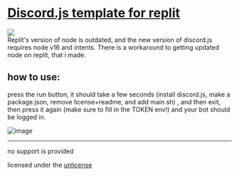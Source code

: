 # [Discord.js template for replit](https://repl.it/github/neumatic-org/djs-v12-replit)  
[![](https://replit.com/badge/github/neumatic-org/djs-v12.replit.png)](https://repl.it/github/neumatic-org/djs-v12-replit)  
Replit's version of node is outdated, and the new version of discord.js requires node v16 and intents. There is a workaround to getting updated node on replit, that i made.

## how to use:
press the run button, it should take a few seconds (install discord.js, make a package.json, remove license+readme, and add main.sh) , and then exit, then press it again (make sure to fill in the TOKEN env!) and your bot should be logged in.

![image](https://user-images.githubusercontent.com/86504963/130883348-cd368065-a65b-4040-8630-e7dca0ef1706.png)

***

no support is provided  

licensed under the [unlicense](https://unlicense.org/)  
